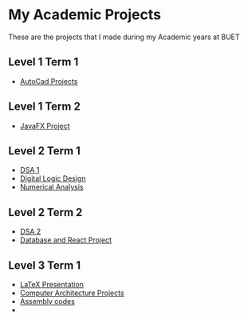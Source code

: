 # My Academic Projects
These are the projects that I made during my Academic years at BUET

## Level 1 Term 1
- [AutoCad Projects](https://github.com/Anupznk/AutoCad-Projects)

## Level 1 Term 2
- [JavaFX Project](https://github.com/Anupznk/JavaFX-Project-Car-Dealership)

## Level 2 Term 1
- [DSA 1](https://github.com/Anupznk/DSA-1-CSE-204)
- [Digital Logic Design](https://github.com/Anupznk/Digital-Logic-Design-CSE-206)
- [Numerical Analysis](https://github.com/Anupznk/Numerical-Analysis-CSE-218)

## Level 2 Term 2
- [DSA 2](https://github.com/Anupznk/DSA-2-CSE-208)
- [Database and React Project](https://github.com/Anupznk/BrightMate-Library-Database-Project)

## Level 3 Term 1
- [LaTeX Presentation](https://github.com/Anupznk/LaTeX-CSE-300/tree/main)
- [Computer Architecture Projects](https://github.com/Anupznk/Computer-Architecture-CSE-306)
- [Assembly codes](https://github.com/Anupznk/Assembly-Codes-CSE-316/tree/master)
- 
